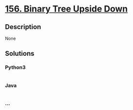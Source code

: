 # [156. Binary Tree Upside Down](https://leetcode.com/problems/binary-tree-upside-down)

## Description
None


## Solutions


### Python3

```python

```

### Java

```java

```

### ...
```

```
